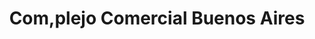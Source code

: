 ---
title: "Com,plejo Comercial Buenos Aires"
url: /sullana/com-plejo-comercial-buenos-aires/
shop: centro comercial
---